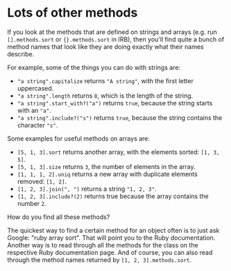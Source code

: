 # Lots of other methods

If you look at the methods that are defined on strings and arrays (e.g. run
`[].methods.sort` or `{}.methods.sort` in IRB), then you'll find quite a bunch
of method names that look like they are doing exactly what their names
describe.

For example, some of the things you can do with strings are:

* `"a string".capitalize` returns `"A string"`, with the first letter uppercased.
* `"a string".length` returns `8`, which is the length of the string.
* `"a string".start_with?("a")` returns `true`, because the string starts with an `"a"`.
* `"a string".include?("s")` returns `true`, because the string contains the character `"s"`.

Some examples for useful methods on arrays are:

* `[5, 1, 3].sort` returns another array, with the elements sorted: `[1, 3, 5]`.
* `[5, 1, 3].size` returns `3`, the number of elements in the array.
* `[1, 1, 1, 2].uniq` returns a new array with duplicate elements removed: `[1, 2]`.
* `[1, 2, 3].join(", ")` returns a string `"1, 2, 3"`.
* `[1, 2, 3].include?(2)` returns true because the array contains the number `2`.

How do you find all these methods?

The quickest way to find a certain method for an object often is to just ask
Google: "ruby array sort". That will point you to the Ruby documentation.
Another way is to read through all the methods for the class on the respective
Ruby documentation page. And of course, you can also read through the method
names returned by `[1, 2, 3].methods.sort`.
